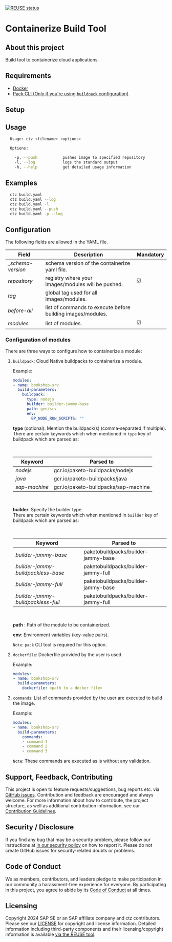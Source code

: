 [![REUSE status](https://api.reuse.software/badge/github.com/SAP/ctz)](https://api.reuse.software/info/github.com/SAP/ctz)

# Containerize Build Tool

## About this project

Build tool to containerize cloud applications.

## Requirements

- [Docker](https://www.docker.com/get-started/)
- [Pack CLI (Only if you're using `buildpack` configuration)](https://buildpacks.io/docs/for-platform-operators/how-to/integrate-ci/pack/)

## Setup

## Usage

```bash
  Usage: ctz <filename> <options>

  Options:

    -p, --push           pushes image to specified repository
    -l, --log            logs the standard output
    -h, --help           get detailed usage information
```

## Examples

```bash
  ctz build.yaml
  ctz build.yaml --log
  ctz build.yaml -l
  ctz build.yaml --push
  ctz build.yaml -p --log
```

## Configuration

The following fields are allowed in the YAML file.

|        Field      |      Description                                             |     Mandatory           |
|-------------------|--------------------------------------------------------------|-------------------------|
| *_schema-version* | schema version of the containerize yaml file.                |                         |
| *repository*      | registry where your images/modules will be pushed.           | :ballot_box_with_check: |
| *tag*             | global tag used for all images/modules.                      |                         | 
| *before-all*      | list of commands to execute before building images/modules.  |                         |
| *modules*         | list of modules.                                             | :ballot_box_with_check: |

### Configuration of modules

There are three ways to configure how to containerize a module:

1. `buildpack`: Cloud Native buildpacks to containerize a module.
    
    Example:
      ```yaml
      modules:
      - name: bookshop-srv
        build-parameters:
          buildpack:
            type: nodejs
            builder: builder-jammy-base
            path: gen/srv
            env:
              BP_NODE_RUN_SCRIPTS: ""
      ```

    **type** (optional): Mention the buildpack(s) (comma-separated if multiple).  
    There are certain keywords which when mentioned in `type` key of buildpack which are parsed as:  
   
    </br>
    

    |        Keyword    |      Parsed to                                               |
    |-------------------|--------------------------------------------------------------|
    | *nodejs*          | gcr.io/paketo-buildpacks/nodejs                              |                
    | *java*            | gcr.io/paketo-buildpacks/java                                |               
    | *sap-machine*     | gcr.io/paketo-buildpacks/sap-machine                         |
   
    </br>

    **builder**: Specify the builder type.  
    There are certain keywords which when mentioned in `builder` key of buildpack which are parsed as:  

    </br>


    |     Keyword                        |      Parsed to                                            |
    |------------------------------------|-----------------------------------------------------------|
    | *builder-jammy-base*               | paketobuildpacks/builder-jammy-base                       |
    | *builder-jammy-buildpackless-base* | paketobuildpacks/builder-jammy-full                       |
    | *builder-jammy-full*               | paketobuildpacks/builder-jammy-base                       |
    | *builder-jammy-buildpackless-full* | paketobuildpacks/builder-jammy-full                       |

    </br>

    **path** : Path of the module to be containerized.

    **env**: Environment variables (key-value pairs).

    `Note`: `pack` CLI tool is required for this option. 

2. `dockerfile`: Dockerfile provided by the user is used.

    Example:
    ```yaml
    modules:
    - name: bookshop-srv
      build-parameters:
        dockerfile: <path to a docker file>
    ```

3. `commands`: List of commands provided by the user are executed to build the image.

    Example:
    ```yaml
    modules:
    - name: bookshop-srv
      build-parameters:
        commands:
        - command 1
        - command 2
        - command 3
    ```

    `Note`: These commands are executed as is without any validation.

## Support, Feedback, Contributing

This project is open to feature requests/suggestions, bug reports etc. via [GitHub issues](https://github.com/SAP/ctz/issues). Contribution and feedback are encouraged and always welcome. For more information about how to contribute, the project structure, as well as additional contribution information, see our [Contribution Guidelines](https://github.com/SAP/ctz/blob/main/CONTRIBUTING.md).

## Security / Disclosure
If you find any bug that may be a security problem, please follow our instructions at [in our security policy](https://github.com/SAP/ctz/security/policy) on how to report it. Please do not create GitHub issues for security-related doubts or problems.

## Code of Conduct

We as members, contributors, and leaders pledge to make participation in our community a harassment-free experience for everyone. By participating in this project, you agree to abide by its [Code of Conduct](https://github.com/SAP/.github/blob/main/CODE_OF_CONDUCT.md) at all times.

## Licensing

Copyright 2024 SAP SE or an SAP affiliate company and ctz contributors. Please see our [LICENSE](https://github.com/SAP/ctz/blob/main/LICENSE) for copyright and license information. Detailed information including third-party components and their licensing/copyright information is available [via the REUSE tool](https://api.reuse.software/info/github.com/SAP/ctz).
